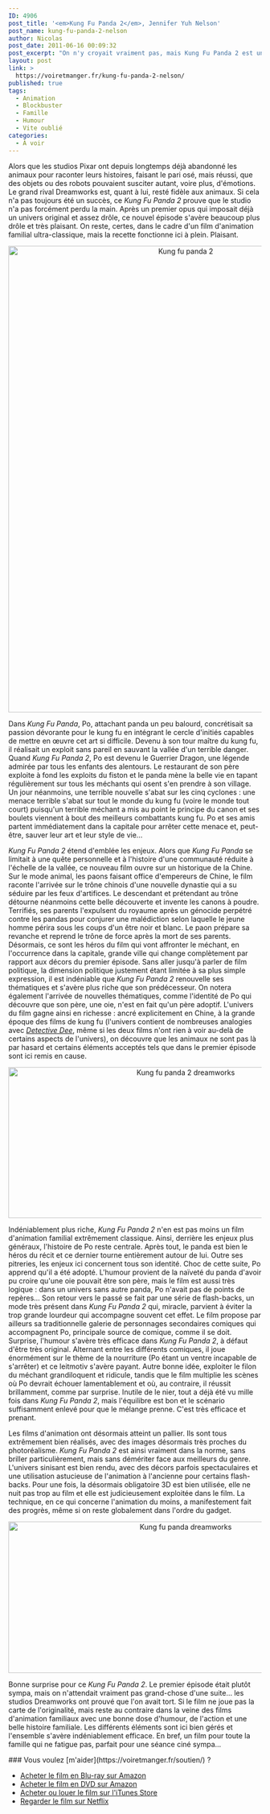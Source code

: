 ```yaml
---
ID: 4906
post_title: '<em>Kung Fu Panda 2</em>, Jennifer Yuh Nelson'
post_name: kung-fu-panda-2-nelson
author: Nicolas
post_date: 2011-06-16 00:09:32
post_excerpt: "On n'y croyait vraiment pas, mais Kung Fu Panda 2 est une bonne surprise. Si le dernier film d'animation de Dreamworks ne brille pas par son originalité, il s'avère très efficace et plaisant. À voir, en famille…"
layout: post
link: >
  https://voiretmanger.fr/kung-fu-panda-2-nelson/
published: true
tags:
  - Animation
  - Blockbuster
  - Famille
  - Humour
  - Vite oublié
categories:
  - À voir
---
```

<p>Alors que les studios Pixar ont depuis longtemps déjà abandonné les animaux pour raconter leurs histoires, faisant le pari osé, mais réussi, que des objets ou des robots pouvaient susciter autant, voire plus, d'émotions. Le grand rival Dreamworks est, quant à lui, resté fidèle aux animaux. Si cela n'a pas toujours été un succès, ce <em>Kung Fu Panda 2</em> prouve que le studio n'a pas forcément perdu la main. Après un premier opus qui imposait déjà un univers original et assez drôle, ce nouvel épisode s'avère beaucoup plus drôle et très plaisant. On reste, certes, dans le cadre d'un film d'animation familial ultra-classique, mais la recette fonctionne ici à plein. Plaisant.</p>

<div style="text-align: center;"><a href="http://www.allocine.fr/film/fichefilm_gen_cfilm=143048.html"><img class="aligncenter" src="https://voiretmanger.fr/wp-content/uploads/2011/06/kung-fu-panda-2.jpg" border="0" alt="Kung fu panda 2" width="690" height="927" /></a></div>
<p>Dans <em>Kung Fu Panda</em>, Po, attachant panda un peu balourd, concrétisait sa passion dévorante pour le kung fu en intégrant le cercle d'initiés capables de mettre en œuvre cet art si difficile. Devenu à son tour maître du kung fu, il réalisait un exploit sans pareil en sauvant la vallée d'un terrible danger. Quand <em>Kung Fu Panda 2</em>, Po est devenu le Guerrier Dragon, une légende admirée par tous les enfants des alentours. Le restaurant de son père exploite à fond les exploits du fiston et le panda mène la belle vie en tapant régulièrement sur tous les méchants qui osent s'en prendre à son village. Un jour néanmoins, une terrible nouvelle s'abat sur les cinq cyclones : une menace terrible s'abat sur tout le monde du kung fu (voire le monde tout court) puisqu'un terrible méchant a mis au point le principe du canon et ses boulets viennent à bout des meilleurs combattants kung fu. Po et ses amis partent immédiatement dans la capitale pour arrêter cette menace et, peut-être, sauver leur art et leur style de vie…</p>
<p><em>Kung Fu Panda 2</em> étend d'emblée les enjeux. Alors que <em>Kung Fu Panda</em> se limitait à une quête personnelle et à l'histoire d'une communauté réduite à l'échelle de la vallée, ce nouveau film ouvre sur un historique de la Chine. Sur le mode animal, les paons faisant office d'empereurs de Chine, le film raconte l'arrivée sur le trône chinois d'une nouvelle dynastie qui a su séduire par les feux d'artifices. Le descendant et prétendant au trône détourne néanmoins cette belle découverte et invente les canons à poudre. Terrifiés, ses parents l'expulsent du royaume après un génocide perpétré contre les pandas pour conjurer une malédiction selon laquelle le jeune homme périra sous les coups d'un être noir et blanc. Le paon prépare sa revanche et reprend le trône de force après la mort de ses parents. Désormais, ce sont les héros du film qui vont affronter le méchant, en l'occurrence dans la capitale, grande ville qui change complètement par rapport aux décors du premier épisode. Sans aller jusqu'à parler de film politique, la dimension politique justement étant limitée à sa plus simple expression, il est indéniable que <em>Kung Fu Panda 2</em> renouvelle ses thématiques et s'avère plus riche que son prédécesseur. On notera également l'arrivée de nouvelles thématiques, comme l'identité de Po qui découvre que son père, une oie, n'est en fait qu'un père adoptif. L'univers du film gagne ainsi en richesse : ancré explicitement en Chine, à la grande époque des films de kung fu (l'univers contient de nombreuses analogies avec <em><a href="https://voiretmanger.fr/2011/04/23/detective-dee-hark/">Detective Dee</a></em>, même si les deux films n'ont rien à voir au-delà de certains aspects de l'univers), on découvre que les animaux ne sont pas là par hasard et certains éléments acceptés tels que dans le premier épisode sont ici remis en cause.</p>

<div style="text-align: center;"><img class="aligncenter" src="https://voiretmanger.fr/wp-content/uploads/2011/06/kung-fu-panda-2-dreamworks.jpg" border="0" alt="Kung fu panda 2 dreamworks" width="690" height="300" /></div>
<p>Indéniablement plus riche, <em>Kung Fu Panda 2</em> n'en est pas moins un film d'animation familial extrêmement classique. Ainsi, derrière les enjeux plus généraux, l'histoire de Po reste centrale. Après tout, le panda est bien le héros du récit et ce dernier tourne entièrement autour de lui. Outre ses pitreries, les enjeux ici concernent tous son identité. Choc de cette suite, Po apprend qu'il a été adopté. L'humour provient de la naïveté du panda d'avoir pu croire qu'une oie pouvait être son père, mais le film est aussi très logique : dans un univers sans autre panda, Po n'avait pas de points de repères… Son retour vers le passé se fait par une série de flash-backs, un mode très présent dans <em>Kung Fu Panda 2</em> qui, miracle, parvient à éviter la trop grande lourdeur qui accompagne souvent cet effet. Le film propose par ailleurs sa traditionnelle galerie de personnages secondaires comiques qui accompagnent Po, principale source de comique, comme il se doit. Surprise, l'humour s'avère très efficace dans <em>Kung Fu Panda 2</em>, à défaut d'être très original. Alternant entre les différents comiques, il joue énormément sur le thème de la nourriture (Po étant un ventre incapable de s'arrêter) et ce leitmotiv s'avère payant. Autre bonne idée, exploiter le filon du méchant grandiloquent et ridicule, tandis que le film multiplie les scènes où Po devrait échouer lamentablement et où, au contraire, il réussit brillamment, comme par surprise. Inutile de le nier, tout a déjà été vu mille fois dans <em>Kung Fu Panda 2</em>, mais l'équilibre est bon et le scénario suffisamment enlevé pour que le mélange prenne. C'est très efficace et prenant.</p>
<p>Les films d'animation ont désormais atteint un pallier. Ils sont tous extrêmement bien réalisés, avec des images désormais très proches du photoréalisme. <em>Kung Fu Panda 2</em> est ainsi vraiment dans la norme, sans briller particulièrement, mais sans démériter face aux meilleurs du genre. L'univers sinisant est bien rendu, avec des décors parfois spectaculaires et une utilisation astucieuse de l'animation à l'ancienne pour certains flash-backs. Pour une fois, la désormais obligatoire 3D est bien utilisée, elle ne nuit pas trop au film et elle est judicieusement exploitée dans le film. La technique, en ce qui concerne l'animation du moins, a manifestement fait des progrès, même si on reste globalement dans l'ordre du gadget.</p>

<div style="text-align: center;"><img class="aligncenter" src="https://voiretmanger.fr/wp-content/uploads/2011/06/kung-fu-panda-dreamworks.jpg" border="0" alt="Kung fu panda dreamworks" width="690" height="301" /></div>
<p>Bonne surprise pour ce <em>Kung Fu Panda 2</em>. Le premier épisode était plutôt sympa, mais on n'attendait vraiment pas grand-chose d'une suite… les studios Dreamworks ont prouvé que l'on avait tort. Si le film ne joue pas la carte de l'originalité, mais reste au contraire dans la veine des films d'animation familiaux avec une bonne dose d'humour, de l'action et une belle histoire familiale. Les différents éléments sont ici bien gérés et l'ensemble s'avère indéniablement efficace. En bref, un film pour toute la famille qui ne fatigue pas, parfait pour une séance ciné sympa…</p>

<div class="amazon" markdown="1">
### Vous voulez [m'aider](https://voiretmanger.fr/soutien/) ?

- [Acheter le film en Blu-ray sur Amazon](http://amzn.to/2oU5Fgo)
- [Acheter le film en DVD sur Amazon](http://amzn.to/2oUkorB)
- [Acheter ou louer le film sur l'iTunes Store](https://itunes.apple.com/fr/movie/kung-fu-panda-2/id909729024)
- [Regarder le film sur Netflix](https://www.netflix.com/title/70126574)
</div>